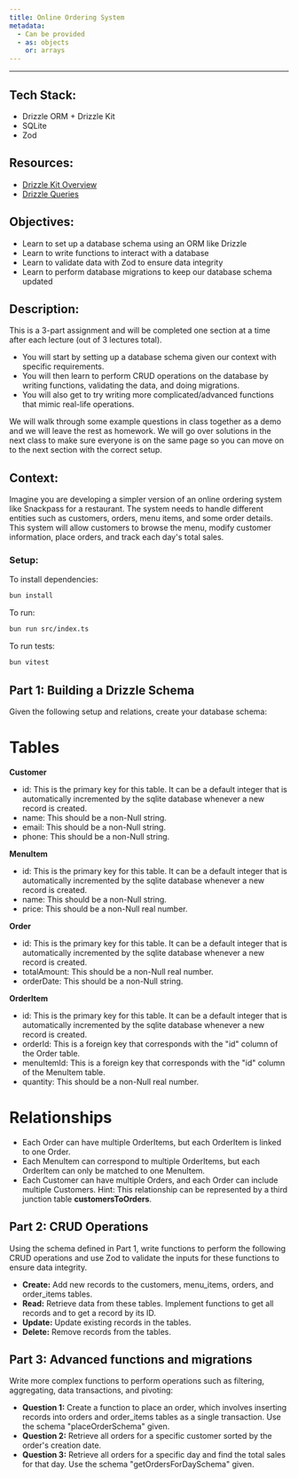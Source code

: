 ```yaml
---
title: Online Ordering System
metadata:
  - Can be provided
  - as: objects
    or: arrays
---
```


---

## Tech Stack:

- Drizzle ORM + Drizzle Kit
- SQLite
- Zod

## Resources:

- [Drizzle Kit Overview](https://orm.drizzle.team/kit-docs/overview)
- [Drizzle Queries](https://orm.drizzle.team/docs/rqb#declaring-relations)

## Objectives:

- Learn to set up a database schema using an ORM like Drizzle
- Learn to write functions to interact with a database
- Learn to validate data with Zod to ensure data integrity
- Learn to perform database migrations to keep our database schema updated

## Description:

This is a 3-part assignment and will be completed one section at a time after each lecture (out of 3 lectures total).

- You will start by setting up a database schema given our context with specific requirements.
- You will then learn to perform CRUD operations on the database by writing functions, validating the data, and doing migrations.
- You will also get to try writing more complicated/advanced functions that mimic real-life operations.

We will walk through some example questions in class together as a demo and we will leave the rest as homework. We will go over solutions in the next class to make sure everyone is on the same page so you can move on to the next section with the correct setup.

## Context:

Imagine you are developing a simpler version of an online ordering system like Snackpass for a restaurant. The system needs to handle different entities such as customers, orders, menu items, and some order details. This system will allow customers to browse the menu, modify customer information, place orders, and track each day's total sales.

### Setup:

To install dependencies:

```bash
bun install
```

To run:

```bash
bun run src/index.ts
```

To run tests:

```bash
bun vitest
```

## Part 1: Building a Drizzle Schema

Given the following setup and relations, create your database schema:

# Tables

**Customer**

- id: This is the primary key for this table. It can be a default integer that is automatically incremented by the sqlite database whenever a new record is created.
- name: This should be a non-Null string.
- email: This should be a non-Null string.
- phone: This should be a non-Null string.

**MenuItem**

- id: This is the primary key for this table. It can be a default integer that is automatically incremented by the sqlite database whenever a new record is created.
- name: This should be a non-Null string.
- price: This should be a non-Null real number.

**Order**

- id: This is the primary key for this table. It can be a default integer that is automatically incremented by the sqlite database whenever a new record is created.
- totalAmount: This should be a non-Null real number.
- orderDate: This should be a non-Null string.

**OrderItem**

- id: This is the primary key for this table. It can be a default integer that is automatically incremented by the sqlite database whenever a new record is created.
- orderId: This is a foreign key that corresponds with the "id" column of the Order table.
- menuItemId: This is a foreign key that corresponds with the "id" column of the MenuItem table.
- quantity: This should be a non-Null real number.

# Relationships

- Each Order can have multiple OrderItems, but each OrderItem is linked to one Order.
- Each MenuItem can correspond to multiple OrderItems, but each OrderItem can only be matched to one MenuItem.
- Each Customer can have multiple Orders, and each Order can include multiple Customers. Hint: This relationship can be represented by a third junction table **customersToOrders**.

## Part 2: CRUD Operations

Using the schema defined in Part 1, write functions to perform the following CRUD operations and use Zod to validate the inputs for these functions to ensure data integrity.

- **Create:** Add new records to the customers, menu_items, orders, and order_items tables.
- **Read:** Retrieve data from these tables. Implement functions to get all records and to get a record by its ID.
- **Update:** Update existing records in the tables.
- **Delete:** Remove records from the tables.

## Part 3: Advanced functions and migrations

Write more complex functions to perform operations such as filtering, aggregating, data transactions, and pivoting:

- **Question 1:** Create a function to place an order, which involves inserting records into orders and order_items tables as a single transaction. Use the schema "placeOrderSchema" given.
- **Question 2:** Retrieve all orders for a specific customer sorted by the order's creation date.
- **Question 3:** Retrieve all orders for a specific day and find the total sales for that day. Use the schema "getOrdersForDaySchema" given.
